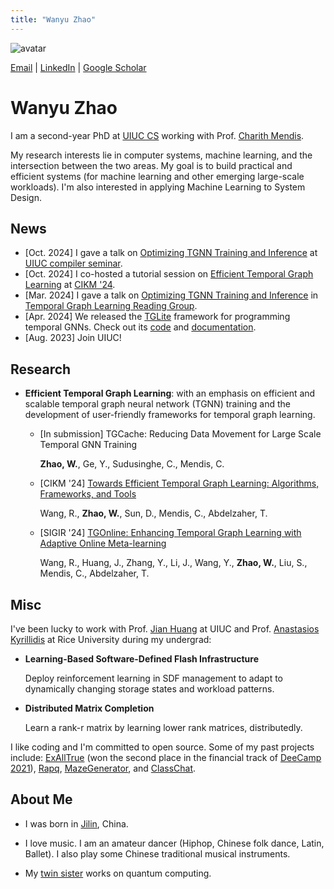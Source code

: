```yaml
---
title: "Wanyu Zhao"
---
```


![avatar](./wyzhao2.jpg)

[Email](mailto:wanyu2@illinois.edu) \| [LinkedIn](https://www.linkedin.com/in/wyzhao/?locale=en_US) \| [Google Scholar](https://scholar.google.com/citations?user=Uung-WsAAAAJ&hl=en)

# Wanyu Zhao 

I am a second-year PhD at [UIUC CS](https://siebelschool.illinois.edu/) working with Prof. [Charith Mendis](https://charithmendis.com/).

My research interests lie in computer systems, machine learning, and the intersection between the two areas. My goal is to build practical and efficient systems (for machine learning and other emerging large-scale workloads). I'm also interested in applying Machine Learning to System Design.


## News
- [Oct. 2024] I gave a talk on [Optimizing TGNN Training and Inference](https://drive.google.com/file/d/1EVc_OBqyg3itZP3mvbkEruCM58y1o5qe/view) at [UIUC compiler seminar](https://compilerseminar.web.illinois.edu/).
- [Oct. 2024] I co-hosted a tutorial session on [Efficient Temporal Graph Learning](https://wjerry5.github.io/cikm2024-tutorial/) at [CIKM '24](https://cikm2024.org/).
- [Mar. 2024] I gave a talk on [Optimizing TGNN Training and Inference](https://www.youtube.com/watch?v=871k93Kolrg) in [Temporal Graph Learning Reading Group](https://www.cs.mcgill.ca/~shuang43/rg.html).
- [Apr. 2024] We released the [TGLite](https://charithmendis.com/assets/pdf/asplos24-tglite.pdf) framework for programming temporal GNNs. Check out its [code](https://github.com/ADAPT-uiuc/tglite) and [documentation](https://tglite.readthedocs.io/en/latest/).
- [Aug. 2023] Join UIUC!

## Research
- **Efficient Temporal Graph Learning**: with an emphasis on efficient and scalable temporal graph neural network (TGNN) training and the development of user-friendly frameworks for temporal graph learning.

  - [In submission] TGCache: Reducing Data Movement for Large Scale Temporal GNN Training

    **Zhao, W.**, Ge, Y., Sudusinghe, C., Mendis, C.

  - [CIKM '24] [Towards Efficient Temporal Graph Learning: Algorithms, Frameworks, and Tools](https://dl.acm.org/doi/pdf/10.1145/3627673.3679104)
  
    Wang, R., **Zhao, W.**, Sun, D., Mendis, C., Abdelzaher, T.

  - [SIGIR '24] [TGOnline: Enhancing Temporal Graph Learning with Adaptive Online Meta-learning](https://dl.acm.org/doi/pdf/10.1145/3626772.3657791)
  
    Wang, R., Huang, J., Zhang, Y., Li, J., Wang, Y., **Zhao, W.**, Liu, S., Mendis, C., Abdelzaher, T.


## Misc
I've been lucky to work with Prof. [Jian Huang](https://jianh.web.engr.illinois.edu/) at UIUC and Prof. [Anastasios Kyrillidis](https://akyrillidis.github.io/about/) at Rice University during my undergrad:

- **Learning-Based Software-Defined Flash Infrastructure**
  
  Deploy reinforcement learning in SDF management to adapt to dynamically changing storage states and workload patterns.

- **Distributed Matrix Completion**

  Learn a rank-r matrix by learning lower rank matrices, distributedly.

I like coding and I'm committed to open source. Some of my past projects include: [ExAllTrue](https://exalltrue.github.io/eedc4/) (won the second place in the financial track of [DeeCamp 2021](https://deecamp.com/#/home)), [Rapq](https://github.com/wy-go/Rapq), [MazeGenerator](https://github.com/wy-go/MazeGenerator), and [ClassChat](https://github.com/wy-go/ClassChat).

  

## About Me

- I was born in [Jilin](https://en.wikipedia.org/wiki/Jilin), China.

- I love music. I am an amateur dancer (Hiphop, Chinese folk dance, Latin, Ballet). I also play some Chinese traditional musical instruments.

- My [twin sister](https://WanbingZhao.github.io) works on quantum computing.
